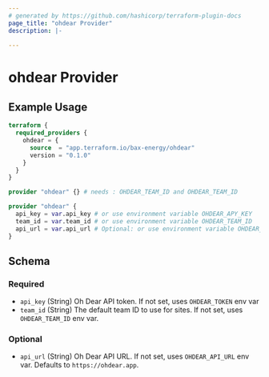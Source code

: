 ```yaml
---
# generated by https://github.com/hashicorp/terraform-plugin-docs
page_title: "ohdear Provider"
description: |-
  
---
```


# ohdear Provider



## Example Usage

```terraform
terraform {
  required_providers {
    ohdear = {
      source  = "app.terraform.io/bax-energy/ohdear"
      version = "0.1.0"
    }
  }
}

provider "ohdear" {} # needs : OHDEAR_TEAM_ID and OHDEAR_TEAM_ID

provider "ohdear" {
  api_key = var.api_key # or use environment variable OHDEAR_APY_KEY
  team_id = var.team_id # or use environment variable OHDEAR_TEAM_ID
  api_url = var.api_url # Optional: or use environment variable OHDEAR_API_URL
}
```

<!-- schema generated by tfplugindocs -->
## Schema

### Required

- `api_key` (String) Oh Dear API token. If not set, uses `OHDEAR_TOKEN` env var
- `team_id` (String) The default team ID to use for sites. If not set, uses `OHDEAR_TEAM_ID` env var.

### Optional

- `api_url` (String) Oh Dear API URL. If not set, uses `OHDEAR_API_URL` env var. Defaults to `https://ohdear.app`.
